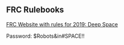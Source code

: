 ## FRC Rulebooks

[FRC Website with rules for 2019: Deep Space](https://www.firstinspires.org/resource-library/frc/competition-manual-qa-system)

Password:
$Robots&in#SPACE!!
